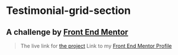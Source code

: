 # Testimonial-grid-section
## A challenge by [Front End Mentor](frontendmentor.io)

>The live link for [the project](https://testimonial-grid-section-lqlxa4oam.vercel.app/)
>Link to my [Front End Mentor Profile](https://www.frontendmentor.io/profile/E-Trailblazer)
